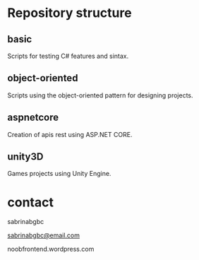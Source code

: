 # Repository structure

## basic
Scripts for testing C# features and sintax.

## object-oriented
Scripts using the object-oriented pattern for designing projects.

## aspnetcore
Creation of apis rest using ASP.NET CORE.

## unity3D
Games projects using Unity Engine.


# contact
sabrinabgbc

sabrinabgbc@email.com

noobfrontend.wordpress.com
